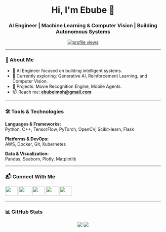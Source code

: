 <h1 align="center">Hi, I'm Ebube 👋</h1>
<h3 align="center">AI Engineer | Machine Learning & Computer Vision | Building Autonomous Systems</h3>

<p align="center">
  <a href="https://github.com/ebubeimoh">
    <img src="https://komarev.com/ghpvc/?username=ebubeimoh&label=Profile%20views&color=0e75b6&style=flat" alt="profile views" />
  </a>
</p>

---

### 🚀 About Me

- 💼 AI Engineer focused on building intelligent systems.
- 🧠 Currently exploring: Generative AI, Reinforcement Learning, and Computer Vision.
- 🎯 Projects: Movie Recognition Engine, Mobile Agents.
- 📫 Reach me: **ebubeimoh@gmail.com**

---

### 🛠️ Tools & Technologies

**Languages & Frameworks:**  
Python, C++, TensorFlow, PyTorch, OpenCV, Scikit-learn, Flask  

**Platforms & DevOps:**  
AWS, Docker, Git, Kubernetes  

**Data & Visualization:**  
Pandas, Seaborn, Plotly, Matplotlib  

---

### 📬 Connect With Me

<p align="left">
  <a href="www.linkedin.com/in/ebubeimoh" target="_blank"><img src="https://raw.githubusercontent.com/rahuldkjain/github-profile-readme-generator/master/src/images/icons/Social/linked-in-alt.svg" height="30" width="40" /></a>
  <a href="https://twitter.com/sweetboy4l" target="_blank"><img src="https://raw.githubusercontent.com/rahuldkjain/github-profile-readme-generator/master/src/images/icons/Social/twitter.svg" height="30" width="40" /></a>
  <a href="https://stackoverflow.com/users/15857117" target="_blank"><img src="https://raw.githubusercontent.com/rahuldkjain/github-profile-readme-generator/master/src/images/icons/Social/stack-overflow.svg" height="30" width="40" /></a>
  <a href="https://kaggle.com/imohebube" target="_blank"><img src="https://raw.githubusercontent.com/rahuldkjain/github-profile-readme-generator/master/src/images/icons/Social/kaggle.svg" height="30" width="40" /></a>
  <a href="https://medium.com/@ebubeimoh" target="_blank"><img src="https://raw.githubusercontent.com/rahuldkjain/github-profile-readme-generator/master/src/images/icons/Social/medium.svg" height="30" width="40" /></a>
</p>

---

### 📊 GitHub Stats

<p align="center">
  <img src="https://github-readme-stats.vercel.app/api?username=ebubeimoh&show_icons=true&theme=default" />
  <img src="https://github-readme-stats.vercel.app/api/top-langs/?username=ebubeimoh&layout=compact&theme=default" />
</p>
